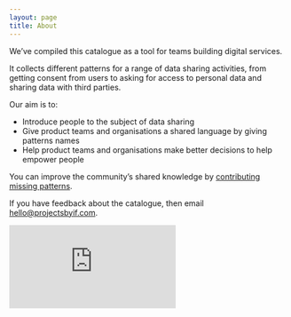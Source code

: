 ```yaml
---
layout: page
title: About
---
```


We’ve compiled this catalogue as a tool for teams building digital services.

It collects different patterns for a range of data sharing activities, from getting consent from users to asking for access to personal data and sharing data with third parties.

<p style="margin-bottom: 5px;">Our aim is to:</p>

- Introduce people to the subject of data sharing
- Give product teams and organisations a shared language by giving patterns names
- Help product teams and organisations make better decisions to help empower people

You can improve the community’s shared knowledge by [contributing missing patterns](/contribute).

If you have feedback about the catalogue, then email [hello@projectsbyif.com](mailto:hello@projectsbyif.com).

<div tabindex="0" aria-describedby="video-tip" class="iframe-container">
  <iframe tabindex="-1" src="https://player.vimeo.com/video/231723090" frameborder="0" webkitallowfullscreen mozallowfullscreen allowfullscreen></iframe>
  <!-- Tooltip to show on start and stop when navigating by keyboard. -->
  <!-- <div tabindex='-1' id="video-tip">
    Press the space bar to start and pause the video.
  </div> -->
</div>
